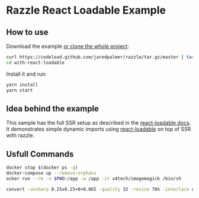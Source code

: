 # Razzle React Loadable Example

## How to use
Download the example [or clone the whole project](https://github.com/jaredpalmer/razzle.git):

```bash
curl https://codeload.github.com/jaredpalmer/razzle/tar.gz/master | tar -xz --strip=2 razzle-master/examples/with-react-loadable
cd with-react-loadable
```

Install it and run:

```bash
yarn install
yarn start
```

## Idea behind the example
This sample has the full SSR setup as described in the [react-loadable docs](https://github.com/thejameskyle/react-loadable#--------------server-side-rendering).
It demonstrates simple dynamic imports using [react-loadable](https://github.com/thejameskyle/react-loadable) on top of SSR with razzle.

## Usfull Commands
```bash
docker stop $(docker ps -q)
docker-compose up --remove-orphans
ocker run --rm -v $PWD:/app -w /app -it v4tech/imagemagick /bin/sh
```

```bash
convert -unsharp 0.25x0.25+8+0.065 -quality 32 -resize 70% -interlace none mahkeo.jpg mahkeo.jpg
```
